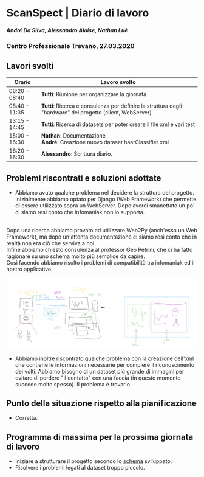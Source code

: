 # ScanSpect | Diario di lavoro
##### André Da Silva, Alessandro Aloise, Nathan Luè
### Centro Professionale Trevano, 27.03.2020

## Lavori svolti


|Orario        |Lavoro svolto                           |
|--------------|----------------------------------------|
|08:20 - 08:40 | <b>Tutti</b>: Riunione per organizzare la giornata   |
|08:40 - 11:35 | <b>Tutti</b>: Ricerca e consulenza per definire la struttura degli "hardware" del progetto (client, WebServer)               |
|13:15 - 14:45 | <b>Tutti</b>: Ricerca di datasets per poter creare il file xml e vari test         |
|15:00 - 16:30 | <b>Nathan</b>: Documentazione<br><b>André</b>: Creazione nuovo dataset haarClassifier xml    |
|16:20 - 16:30 | <b>Alessandro</b>:   Scrittura diario.    |

##  Problemi riscontrati e soluzioni adottate

- Abbiamo avuto qualche problema nel decidere la struttura del progetto. Inizialmente abbiamo optato per Django (Web Framework) che permette di essere utilizzato sopra un WebServer. Dopo averci smanettato un po' ci siamo resi conto che Infomaniak non lo supporta.
<br>
Dopo una ricerca abbiamo provato ad utilizzare Web2Py (anch'esso un Web Framework), ma dopo un'attenta documentazione ci siamo resi conto che in realtà non era ciò che serviva a noi.
<br>
Infine abbiamo chiesto consulenza al professor Geo Petrini, che ci ha fatto ragionare su uno schema molto più semplice da capire.
<br>
Così facendo abbiamo risolto i problemi di compatibilità tra infomaniak ed il nostro applicativo.

![Schema struttura](../Screens/schema.png)

- Abbiamo inoltre riscontrato qualche problema con la creazione dell'xml che contiene le informazioni necessarie per compiere il riconoscimento dei volti. Abbiamo bisogno di un dataset più grande di immagini per evitare di perdere "il contatto" con una faccia (in questo momento succede molto spesso). Il problema è trovarlo.

##  Punto della situazione rispetto alla pianificazione

- Corretta.

## Programma di massima per la prossima giornata di lavoro

- Iniziare a strutturare il progetto secondo lo [schema](..\Screens\schema.png) sviluppato.
- Risolvere i problemi legati al dataset troppo piccolo.
